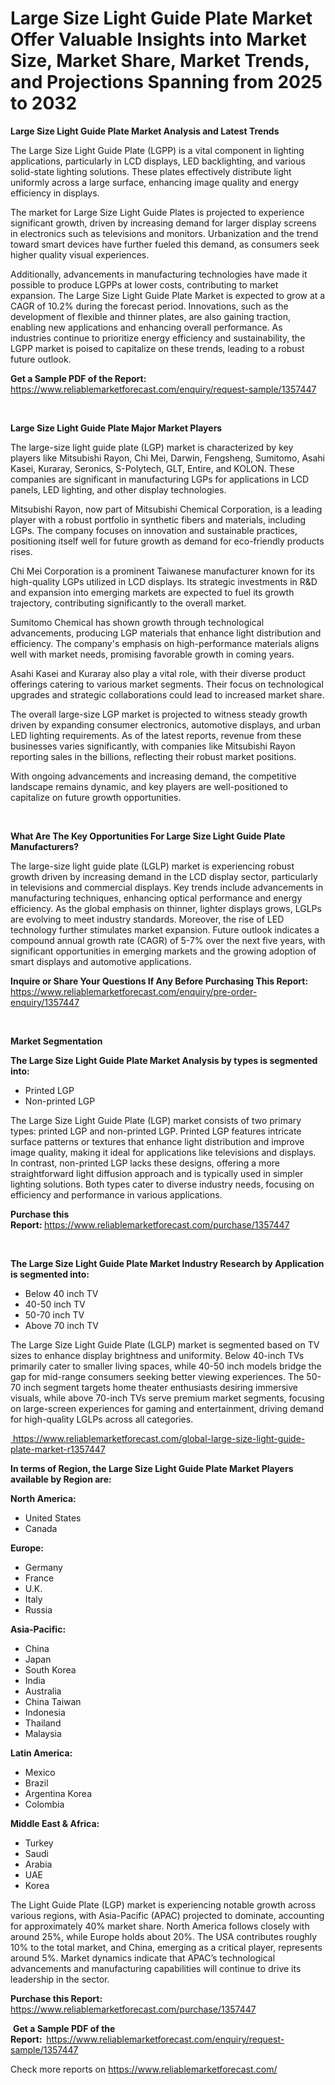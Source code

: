 <p><h1>Large Size Light Guide Plate Market Offer Valuable Insights into Market Size, Market Share, Market Trends, and Projections Spanning from 2025 to 2032</h1></p><p><strong>Large Size Light Guide Plate Market Analysis and Latest Trends</strong></p>
<p><p>The Large Size Light Guide Plate (LGPP) is a vital component in lighting applications, particularly in LCD displays, LED backlighting, and various solid-state lighting solutions. These plates effectively distribute light uniformly across a large surface, enhancing image quality and energy efficiency in displays.</p><p>The market for Large Size Light Guide Plates is projected to experience significant growth, driven by increasing demand for larger display screens in electronics such as televisions and monitors. Urbanization and the trend toward smart devices have further fueled this demand, as consumers seek higher quality visual experiences. </p><p>Additionally, advancements in manufacturing technologies have made it possible to produce LGPPs at lower costs, contributing to market expansion. The Large Size Light Guide Plate Market is expected to grow at a CAGR of 10.2% during the forecast period. Innovations, such as the development of flexible and thinner plates, are also gaining traction, enabling new applications and enhancing overall performance. As industries continue to prioritize energy efficiency and sustainability, the LGPP market is poised to capitalize on these trends, leading to a robust future outlook.</p></p>
<p><strong>Get a Sample PDF of the Report:&nbsp;</strong> <a href="https://www.reliablemarketforecast.com/enquiry/request-sample/1357447?utm_campaign=3452&utm_medium=2&utm_source=Github&utm_content=ia&utm_term=02042025&utm_id=large-size-light-guide-plate">https://www.reliablemarketforecast.com/enquiry/request-sample/1357447</a></p>
<p>&nbsp;</p>
<p><strong>Large Size Light Guide Plate Major Market Players</strong></p>
<p><p>The large-size light guide plate (LGP) market is characterized by key players like Mitsubishi Rayon, Chi Mei, Darwin, Fengsheng, Sumitomo, Asahi Kasei, Kuraray, Seronics, S-Polytech, GLT, Entire, and KOLON. These companies are significant in manufacturing LGPs for applications in LCD panels, LED lighting, and other display technologies.</p><p>Mitsubishi Rayon, now part of Mitsubishi Chemical Corporation, is a leading player with a robust portfolio in synthetic fibers and materials, including LGPs. The company focuses on innovation and sustainable practices, positioning itself well for future growth as demand for eco-friendly products rises.</p><p>Chi Mei Corporation is a prominent Taiwanese manufacturer known for its high-quality LGPs utilized in LCD displays. Its strategic investments in R&D and expansion into emerging markets are expected to fuel its growth trajectory, contributing significantly to the overall market.</p><p>Sumitomo Chemical has shown growth through technological advancements, producing LGP materials that enhance light distribution and efficiency. The company's emphasis on high-performance materials aligns well with market needs, promising favorable growth in coming years.</p><p>Asahi Kasei and Kuraray also play a vital role, with their diverse product offerings catering to various market segments. Their focus on technological upgrades and strategic collaborations could lead to increased market share.</p><p>The overall large-size LGP market is projected to witness steady growth driven by expanding consumer electronics, automotive displays, and urban LED lighting requirements. As of the latest reports, revenue from these businesses varies significantly, with companies like Mitsubishi Rayon reporting sales in the billions, reflecting their robust market positions.</p><p>With ongoing advancements and increasing demand, the competitive landscape remains dynamic, and key players are well-positioned to capitalize on future growth opportunities.</p></p>
<p>&nbsp;</p>
<p><strong>What Are The Key Opportunities For Large Size Light Guide Plate Manufacturers?</strong></p>
<p><p>The large-size light guide plate (LGLP) market is experiencing robust growth driven by increasing demand in the LCD display sector, particularly in televisions and commercial displays. Key trends include advancements in manufacturing techniques, enhancing optical performance and energy efficiency. As the global emphasis on thinner, lighter displays grows, LGLPs are evolving to meet industry standards. Moreover, the rise of LED technology further stimulates market expansion. Future outlook indicates a compound annual growth rate (CAGR) of 5-7% over the next five years, with significant opportunities in emerging markets and the growing adoption of smart displays and automotive applications.</p></p>
<p><strong>Inquire or Share Your Questions If Any Before Purchasing This Report:</strong> <a href="https://www.reliablemarketforecast.com/enquiry/pre-order-enquiry/1357447?utm_campaign=3452&utm_medium=2&utm_source=Github&utm_content=ia&utm_term=02042025&utm_id=large-size-light-guide-plate">https://www.reliablemarketforecast.com/enquiry/pre-order-enquiry/1357447</a></p>
<p>&nbsp;</p>
<p><strong>Market Segmentation</strong></p>
<p><strong>The Large Size Light Guide Plate Market Analysis by types is segmented into:</strong></p>
<p><ul><li>Printed LGP</li><li>Non-printed LGP</li></ul></p>
<p><p>The Large Size Light Guide Plate (LGP) market consists of two primary types: printed LGP and non-printed LGP. Printed LGP features intricate surface patterns or textures that enhance light distribution and improve image quality, making it ideal for applications like televisions and displays. In contrast, non-printed LGP lacks these designs, offering a more straightforward light diffusion approach and is typically used in simpler lighting solutions. Both types cater to diverse industry needs, focusing on efficiency and performance in various applications.</p></p>
<p><strong>Purchase this Report:&nbsp;</strong><a href="https://www.reliablemarketforecast.com/purchase/1357447?utm_campaign=3452&utm_medium=2&utm_source=Github&utm_content=ia&utm_term=02042025&utm_id=large-size-light-guide-plate">https://www.reliablemarketforecast.com/purchase/1357447</a></p>
<p>&nbsp;</p>
<p><strong>The Large Size Light Guide Plate Market Industry Research by Application is segmented into:</strong></p>
<p><ul><li>Below 40 inch TV</li><li>40-50 inch TV</li><li>50-70 inch TV</li><li>Above 70 inch TV</li></ul></p>
<p><p>The Large Size Light Guide Plate (LGLP) market is segmented based on TV sizes to enhance display brightness and uniformity. Below 40-inch TVs primarily cater to smaller living spaces, while 40-50 inch models bridge the gap for mid-range consumers seeking better viewing experiences. The 50-70 inch segment targets home theater enthusiasts desiring immersive visuals, while above 70-inch TVs serve premium market segments, focusing on large-screen experiences for gaming and entertainment, driving demand for high-quality LGLPs across all categories.</p></p>
<p><a href="https://www.reliablemarketforecast.com/global-large-size-light-guide-plate-market-r1357447?utm_campaign=3452&utm_medium=2&utm_source=Github&utm_content=ia&utm_term=02042025&utm_id=large-size-light-guide-plate">&nbsp;https://www.reliablemarketforecast.com/global-large-size-light-guide-plate-market-r1357447</a></p>
<p><strong>In terms of Region, the Large Size Light Guide Plate Market Players available by Region are:</strong></p>
<p>
    <p> <strong> North America: </strong>
        <ul>
            <li>United States</li>
            <li>Canada</li>
        </ul>
        </p> 
    <p> <strong> Europe: </strong>
        <ul>
            <li>Germany</li>
            <li>France</li>
            <li>U.K.</li>
            <li>Italy</li>
            <li>Russia</li>
        </ul>
        </p> 
    <p> <strong> Asia-Pacific: </strong>
        <ul>
            <li>China</li>
            <li>Japan</li>
            <li>South Korea</li>
            <li>India</li>
            <li>Australia</li>
            <li>China Taiwan</li>
            <li>Indonesia</li>
            <li>Thailand</li>
            <li>Malaysia</li>
        </ul>
        </p> 
    <p> <strong> Latin America: </strong>
        <ul>
            <li>Mexico</li>
            <li>Brazil</li>
            <li>Argentina Korea</li>
            <li>Colombia</li>
        </ul>
        </p> 
    <p> <strong> Middle East & Africa: </strong>
        <ul>
            <li>Turkey</li>
            <li>Saudi</li>
            <li>Arabia</li>
            <li>UAE</li>
            <li>Korea</li>
        </ul>
    </p>
    </p>
<p><p>The Light Guide Plate (LGP) market is experiencing notable growth across various regions, with Asia-Pacific (APAC) projected to dominate, accounting for approximately 40% market share. North America follows closely with around 25%, while Europe holds about 20%. The USA contributes roughly 10% to the total market, and China, emerging as a critical player, represents around 5%. Market dynamics indicate that APAC’s technological advancements and manufacturing capabilities will continue to drive its leadership in the sector.</p></p>
<p><strong>Purchase this Report: </strong><a href="https://www.reliablemarketforecast.com/purchase/1357447?utm_campaign=3452&utm_medium=2&utm_source=Github&utm_content=ia&utm_term=02042025&utm_id=large-size-light-guide-plate">https://www.reliablemarketforecast.com/purchase/1357447</a></p>
<p>&nbsp;<strong>Get a Sample PDF of the Report:&nbsp;&nbsp;</strong><a href="https://www.reliablemarketforecast.com/enquiry/request-sample/1357447?utm_campaign=3452&utm_medium=2&utm_source=Github&utm_content=ia&utm_term=02042025&utm_id=large-size-light-guide-plate">https://www.reliablemarketforecast.com/enquiry/request-sample/1357447</a></p>
<p><strong></strong></p>
<p>Check more reports on <a href="https://www.reliablemarketforecast.com/?utm_campaign=3452&utm_medium=2&utm_source=Github&utm_content=ia&utm_term=02042025&utm_id=large-size-light-guide-plate">https://www.reliablemarketforecast.com/</a></p>